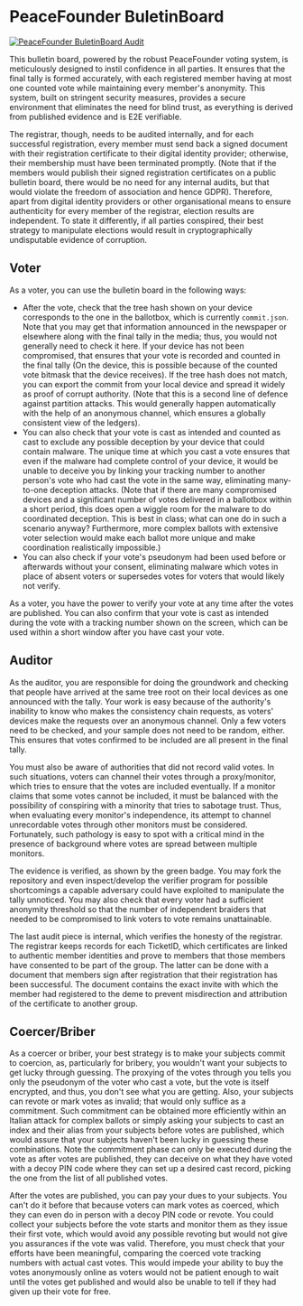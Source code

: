 # PeaceFounder BuletinBoard
[![PeaceFounder BuletinBoard Audit](https://github.com/PeaceFounder/PeaceFounderDemo/actions/workflows/audit_workflow.yml/badge.svg)](https://github.com/PeaceFounder/PeaceFounderDemo/actions/workflows/audit_workflow.yml)

This bulletin board, powered by the robust PeaceFounder voting system, is meticulously designed to instil confidence in all parties. It ensures that the final tally is formed accurately, with each registered member having at most one counted vote while maintaining every member's anonymity. This system, built on stringent security measures, provides a secure environment that eliminates the need for blind trust, as everything is derived from published evidence and is E2E verifiable.

The registrar, though, needs to be audited internally, and for each successful registration, every member must send back a signed document with their registration certificate to their digital identity provider; otherwise, their membership must have been terminated promptly. (Note that if the members would publish their signed registration certificates on a public bulletin board, there would be no need for any internal audits, but that would violate the freedom of association and hence GDPR). Therefore, apart from digital identity providers or other organisational means to ensure authenticity for every member of the registrar, election results are independent. To state it differently, if all parties conspired, their best strategy to manipulate elections would result in cryptographically undisputable evidence of corruption.

## Voter

As a voter, you can use the bulletin board in the following ways:

- After the vote, check that the tree hash shown on your device corresponds to the one in the ballotbox, which is currently `commit.json`. Note that you may get that information announced in the newspaper or elsewhere along with the final tally in the media; thus, you would not generally need to check it here. If your device has not been compromised, that ensures that your vote is recorded and counted in the final tally (On the device, this is possible because of the counted vote bitmask that the device receives). If the tree hash does not match, you can export the commit from your local device and spread it widely as proof of corrupt authority. (Note that this is a second line of defence against partition attacks. This would generally happen automatically with the help of an anonymous channel, which ensures a globally consistent view of the ledgers).
- You can also check that your vote is cast as intended and counted as cast to exclude any possible deception by your device that could contain malware. The unique time at which you cast a vote ensures that even if the malware had complete control of your device, it would be unable to deceive you by linking your tracking number to another person's vote who had cast the vote in the same way, eliminating many-to-one deception attacks. (Note that if there are many compromised devices and a significant number of votes delivered in a ballotbox within a short period, this does open a wiggle room for the malware to do coordinated deception. This is best in class; what can one do in such a scenario anyway? Furthermore, more complex ballots with extensive voter selection would make each ballot more unique and make coordination realistically impossible.)
- You can also check if your vote's pseudonym had been used before or afterwards without your consent, eliminating malware which votes in place of absent voters or supersedes votes for voters that would likely not verify.

As a voter, you have the power to verify your vote at any time after the votes are published. You can also confirm that your vote is cast as intended during the vote with a tracking number shown on the screen, which can be used within a short window after you have cast your vote. 

## Auditor

As the auditor, you are responsible for doing the groundwork and checking that people have arrived at the same tree root on their local devices as one announced with the tally. Your work is easy because of the authority's inability to know who makes the consistency chain requests, as voters' devices make the requests over an anonymous channel. Only a few voters need to be checked, and your sample does not need to be random, either. This ensures that votes confirmed to be included are all present in the final tally. 

You must also be aware of authorities that did not record valid votes. In such situations, voters can channel their votes through a proxy/monitor, which tries to ensure that the votes are included eventually. If a monitor claims that some votes cannot be included, it must be balanced with the possibility of conspiring with a minority that tries to sabotage trust. Thus, when evaluating every monitor's independence, its attempt to channel unrecordable votes through other monitors must be considered. Fortunately, such pathology is easy to spot with a critical mind in the presence of background where votes are spread between multiple monitors.

The evidence is verified, as shown by the green badge. You may fork the repository and even inspect/develop the verifier program for possible shortcomings a capable adversary could have exploited to manipulate the tally unnoticed. You may also check that every voter had a sufficient anonymity threshold so that the number of independent braiders that needed to be compromised to link voters to vote remains unattainable. 

The last audit piece is internal, which verifies the honesty of the registrar. The registrar keeps records for each TicketID, which certificates are linked to authentic member identities and prove to members that those members have consented to be part of the group. The latter can be done with a document that members sign after registration that their registration has been successful. The document contains the exact invite with which the member had registered to the deme to prevent misdirection and attribution of the certificate to another group. 

## Coercer/Briber

As a coercer or briber, your best strategy is to make your subjects commit to coercion, as, particularly for bribery, you wouldn't want your subjects to get lucky through guessing. The proxying of the votes through you tells you only the pseudonym of the voter who cast a vote, but the vote is itself encrypted, and thus, you don't see what you are getting. Also, your subjects can revote or mark votes as invalid; that would only suffice as a commitment. Such commitment can be obtained more efficiently within an Italian attack for complex ballots or simply asking your subjects to cast an index and their alias from your subjects before votes are published, which would assure that your subjects haven't been lucky in guessing these combinations. Note the commitment phase can only be executed during the vote as after votes are published, they can deceive on what they have voted with a decoy PIN code where they can set up a desired cast record, picking the one from the list of all published votes. 

After the votes are published, you can pay your dues to your subjects. You can't do it before that because voters can mark votes as coerced, which they can even do in person with a decoy PIN code or revote. You could collect your subjects before the vote starts and monitor them as they issue their first vote, which would avoid any possible revoting but would not give you assurances if the vote was valid. Therefore, you must check that your efforts have been meaningful, comparing the coerced vote tracking numbers with actual cast votes. This would impede your ability to buy the votes anonymously online as voters would not be patient enough to wait until the votes get published and would also be unable to tell if they had given up their vote for free. 

